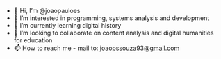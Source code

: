 - 👋 Hi, I’m @joaopauloes
- 👀 I’m interested in programming, systems analysis and development
- 🌱 I’m currently learning digital history
- 💞️ I’m looking to collaborate on content analysis and digital humanities for education
- 📫 How to reach me - mail to: joaopssouza93@gmail.com

<!---
joaopauloes/joaopauloes is a ✨ special ✨ repository because its `README.md` (this file) appears on your GitHub profile.
You can click the Preview link to take a look at your changes.
--->
